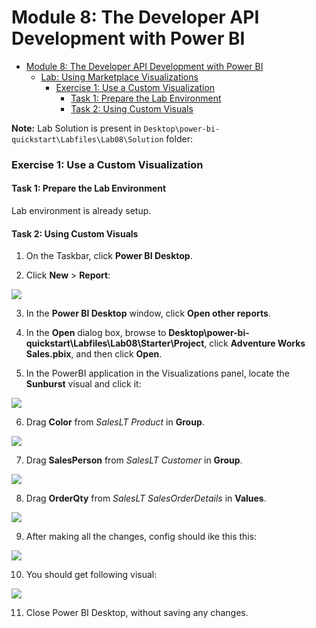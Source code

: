 # Module 8: The Developer API Development with Power BI

- [Module 8: The Developer API Development with Power BI](#module-8-the-developer-api-development-with-power-bi)
  - [Lab: Using Marketplace Visualizations](#lab-using-marketplace-visualizations)
    - [Exercise 1: Use a Custom Visualization](#exercise-1-use-a-custom-visualization)
      - [Task 1: Prepare the Lab Environment](#task-1-prepare-the-lab-environment)
      - [Task 2: Using Custom Visuals](#task-2-using-custom-visuals)

**Note:** Lab Solution is present in `Desktop\power-bi-quickstart\Labfiles\Lab08\Solution` folder:

### Exercise 1: Use a Custom Visualization

#### Task 1: Prepare the Lab Environment

Lab environment is already setup.

#### Task 2: Using Custom Visuals

1. On the Taskbar, click **Power BI Desktop**.

2. Click **New** > **Report**:

![](./images/new.png)

3. In the **Power BI Desktop** window, click **Open other reports**.

4. In the **Open** dialog box, browse to **Desktop\\power-bi-quickstart\\Labfiles\\Lab08\\Starter\\Project**, click **Adventure Works Sales.pbix**, and then click **Open**.

5. In the PowerBI application in the Visualizations panel, locate the **Sunburst** visual and click it:

![](./images/14.png)

6. Drag **Color** from *SalesLT Product* in **Group**.

![](./images/15.png)

7. Drag **SalesPerson** from *SalesLT Customer* in **Group**.

![](./images/16.png)

8. Drag **OrderQty** from *SalesLT SalesOrderDetails* in **Values**.

![](./images/17.png)

9. After making all the changes, config should ike this this:

![](./images/18.png)

10. You should get following visual:

![](./images/19.png)

11. Close Power BI Desktop, without saving any changes.
